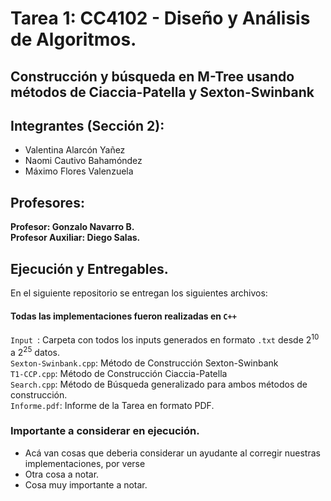# Tarea 1: CC4102 - Diseño y Análisis de Algoritmos.

## Construcción y búsqueda en M-Tree usando métodos de Ciaccia-Patella y Sexton-Swinbank

## Integrantes (Sección 2): 
- Valentina Alarcón Yañez 
- Naomi Cautivo Bahamóndez 
- Máximo Flores Valenzuela

## Profesores:
**Profesor:  Gonzalo Navarro B.**\
**Profesor Auxiliar: Diego Salas.**

## Ejecución y Entregables.
En el siguiente repositorio se entregan los siguientes archivos: 
#### Todas las implementaciones fueron realizadas en `C++`
`Input `: Carpeta con todos los inputs generados en formato `.txt` desde $2^{10}$ a $2^{25}$ datos.\
`Sexton-Swinbank.cpp`: Método de Construcción Sexton-Swinbank\
`T1-CCP.cpp`: Método de Construcción Ciaccia-Patella\
`Search.cpp`: Método de Búsqueda generalizado para ambos métodos de construcción.\
`Informe.pdf`: Informe de la Tarea en formato PDF.
### Importante a considerar en ejecución.
- Acá van cosas que deberia considerar un ayudante al corregir nuestras implementaciones, por verse
- Otra cosa a notar.
- Cosa muy importante a notar.
